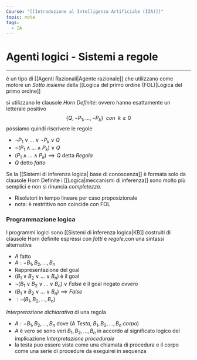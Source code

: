 ```yaml
---
Course: "[[Introduzione al Intelligenza Artificiale (IIA)]]"
topic: nota
tags:
  - IA
---
```



# Agenti logici - Sistemi a regole
---
è un tipo  di [[Agenti Razionali|Agente razionale]] che utilizzano come motore un _Sotto insieme_ della [[Logica del primo ordine (FOL)|Logica del primo ordine]] 

si utilizzano le clausole _Horn Definite_: ovvero hanno esattamente un letterale positivo 
$$\{Q,\lnot P_1,\dots,\lnot P_k\} \ \ con\ \  k \ge 0$$
possiamo quindi riscrivere le regole 
- $\lnot P_1 \lor \dots \lor \lnot P_k \lor Q$
- $\lnot (P_1 \land \dots \land  P_k) \lor Q$
- $(P_1 \land \dots \land  P_k) \implies Q$ detta _Regola_
- $Q$ detto _fatto_


Se la [[Sistemi di inferenza logica| base di conoscenza]] è formata solo da clausole Horn Definite i [[Logica|meccanismi di inferenza]] sono molto più semplici e non si rinuncia _completezza_.
- Risolutori in tempo lineare per caso proposizionale 
- nota: è restrittivo non coincide con FOL

### Programmazione logica
I programmi logici sono [[Sistemi di inferenza logica|KB]] costruiti di clausole Horn definite espressi con _fatti_ e _regole_,con una sintassi alternativa
- $A$ fatto
- $A:-B_1,B_2,\dots,B_n$
- Rappresentazione del goal 
- $(B_1 \lor B_2 \lor \dots\lor B_n)$ è il goal 
- $\lnot(B_1 \lor B_2 \lor \dots\lor B_n)\lor False$ è il goal negato ovvero
-  $(B_1 \lor B_2 \lor \dots\lor B_n)\implies False$
- $:-(B_1, B_2, \dots, B_n)$

_Interpretazione dichiarativa_ di una regola 
- $A :- B_1,B_2,\dots,B_n$ dove (A _Testa_, $B_1,B_2,\dots,B_n$ _corpo_)
- $A$ è vero se sono veri $B_1,B_2,\dots,B_n$  in accordo al significato logico del implicazione 
_Interpretazione procedurale_
- la testa puo essere vista come una chiamata di procedura e il corpo come una serie di procedure da eseguirei in sequenza


